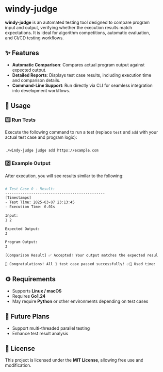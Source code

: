 # windy-judge

**windy-judge** is an automated testing tool designed to compare program input and output, verifying whether the execution results match expectations. It is ideal for algorithm competitions, automatic evaluation, and CI/CD testing workflows.

## ✨ Features

- **Automatic Comparison**: Compares actual program output against expected output.
- **Detailed Reports**: Displays test case results, including execution time and comparison details.
- **Command-Line Support**: Run directly via CLI for seamless integration into development workflows.

## 🚀 Usage

### 1️⃣ Run Tests

Execute the following command to run a test (replace `test` and `add` with your actual test case and program logic):

```bash

./windy-judge judge add https://example.com
```

### 2️⃣ Example Output

After execution, you will see results similar to the following:

```bash

# Test Case 0 - Result:
----------------------------------------------
[Timestamps]
- Test Time: 2025-03-07 23:13:45
- Execution Time: 0.01s

Input:
1 2

Expected Output:
3

Program Output:
3

[Comparison Result] ✅ Accepted! Your output matches the expected result.

🎉 Congratulations! All 1 test case passed successfully! ✅🎯 Used time: 0.01s Keep up the great work! 🚀🔥
```

## ⚙️ Requirements

- Supports **Linux / macOS**
- Requires **Go1.24** 
- May require **Python** or other environments depending on test cases

## 📌 Future Plans

-  Support multi-threaded parallel testing
-  Enhance test result analysis

## 📜 License

This project is licensed under the **MIT License**, allowing free use and modification.
